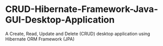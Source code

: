 # CRUD-Hibernate-Framework-Java-GUI-Desktop-Application
A Create, Read, Update and Delete (CRUD) desktop application using Hibernate ORM Framework (JPA)
